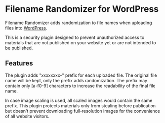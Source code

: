 Filename Randomizer for WordPress
========
Filename Randomizer adds randomization to file names when uploading files into [WordPress](https://www.wordpress.org/).

This is a security plugin designed to prevent unauthorized access to materials that are not published on your website yet or are not intended to be published. 

Features
---------------------------
The plugin adds "xxxxxxxx-" prefix for each uploaded file. The original file name will be kept, only the prefix adds randomization. The prefix may contain only [a-f0-9] characters to increase the readability of the final file name.

In case image scaling is used, all scaled images would contain the same prefix. This plugin protects materials only from stealing before publication but doesn't prevent downloading full-resolution images for the convenience of all website visitors.
